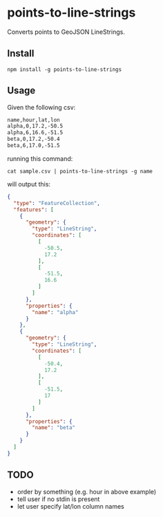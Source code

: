 # points-to-line-strings
Converts points to GeoJSON LineStrings.

## Install

`npm install -g points-to-line-strings`

## Usage

Given the following csv:

```txt
name,hour,lat,lon
alpha,0,17.2,-50.5
alpha,6,16.6,-51.5
beta,0,17.2,-50.4
beta,6,17.0,-51.5
```

running this command:

`cat sample.csv | points-to-line-strings -g name`

will output this:

```json
{
  "type": "FeatureCollection",
  "features": [
    {
      "geometry": {
        "type": "LineString",
        "coordinates": [
          [
            -50.5,
            17.2
          ],
          [
            -51.5,
            16.6
          ]
        ]
      },
      "properties": {
        "name": "alpha"
      }
    },
    {
      "geometry": {
        "type": "LineString",
        "coordinates": [
          [
            -50.4,
            17.2
          ],
          [
            -51.5,
            17
          ]
        ]
      },
      "properties": {
        "name": "beta"
      }
    }
  ]
}
```

## TODO
- order by something (e.g. hour in above example)
- tell user if no stdin is present
- let user specify lat/lon column names

